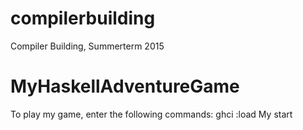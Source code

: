 # compilerbuilding
Compiler Building, Summerterm 2015

# MyHaskellAdventureGame
To play my game, enter the following commands:
ghci
:load My<tab>
start
